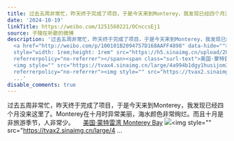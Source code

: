 ```yaml
---
title: 过去五周非常忙，昨天终于完成了项目，于是今天来到Monterey，我发现已经四个月没来这里了。Monterey在十月时异常美丽，海水颜色非常绚烂。而且十月是非旅游季节...
date: '2024-10-19'
linkTitle: https://weibo.com/1251560221/OCnccsEj1
source: 子陵在听歌的微博
description: '过去五周非常忙，昨天终于完成了项目，于是今天来到Monterey，我发现已经四个月没来这里了。Monterey在十月时异常美丽，海水颜色非常绚烂。而且十月是非旅游季节，人非常少。
  <a href="http://weibo.com/p/100101B2094757D168AAFF4898" data-hide=""><span class="url-icon"><img
  style="width: 1rem;height: 1rem" src="https://h5.sinaimg.cn/upload/2015/09/25/3/timeline_card_small_location_default.png"
  referrerpolicy="no-referrer"></span><span class="surl-text">美国·蒙特雷湾 Monterey Bay</span></a>
  <img style="" src="https://tvax4.sinaimg.cn/large/4a994b1dgy1husijom3wlj24eo3b0hdz.jpg"
  referrerpolicy="no-referrer"><img style="" src="https://tvax2.sinaimg.cn/large/4
  ...'
disable_comments: true
---
```

过去五周非常忙，昨天终于完成了项目，于是今天来到Monterey，我发现已经四个月没来这里了。Monterey在十月时异常美丽，海水颜色非常绚烂。而且十月是非旅游季节，人非常少。 <a href="http://weibo.com/p/100101B2094757D168AAFF4898" data-hide=""><span class="url-icon"><img style="width: 1rem;height: 1rem" src="https://h5.sinaimg.cn/upload/2015/09/25/3/timeline_card_small_location_default.png" referrerpolicy="no-referrer"></span><span class="surl-text">美国·蒙特雷湾 Monterey Bay</span></a> <img style="" src="https://tvax4.sinaimg.cn/large/4a994b1dgy1husijom3wlj24eo3b0hdz.jpg" referrerpolicy="no-referrer"><img style="" src="https://tvax2.sinaimg.cn/large/4 ...